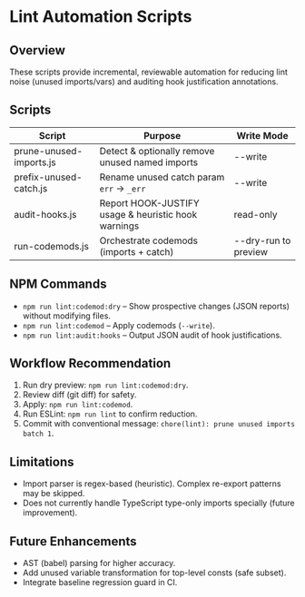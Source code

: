 # Lint Automation Scripts

## Overview
These scripts provide incremental, reviewable automation for reducing lint noise (unused imports/vars) and auditing hook justification annotations.

## Scripts
| Script | Purpose | Write Mode |
|--------|---------|------------|
| prune-unused-imports.js | Detect & optionally remove unused named imports | --write |
| prefix-unused-catch.js | Rename unused catch param `err` -> `_err` | --write |
| audit-hooks.js | Report HOOK-JUSTIFY usage & heuristic hook warnings | read-only |
| run-codemods.js | Orchestrate codemods (imports + catch) | --dry-run to preview |

## NPM Commands
- `npm run lint:codemod:dry` – Show prospective changes (JSON reports) without modifying files.
- `npm run lint:codemod` – Apply codemods (`--write`).
- `npm run lint:audit:hooks` – Output JSON audit of hook justifications.

## Workflow Recommendation
1. Run dry preview: `npm run lint:codemod:dry`.
2. Review diff (git diff) for safety.
3. Apply: `npm run lint:codemod`.
4. Run ESLint: `npm run lint` to confirm reduction.
5. Commit with conventional message: `chore(lint): prune unused imports batch 1`.

## Limitations
- Import parser is regex-based (heuristic). Complex re-export patterns may be skipped.
- Does not currently handle TypeScript type-only imports specially (future improvement).

## Future Enhancements
- AST (babel) parsing for higher accuracy.
- Add unused variable transformation for top-level consts (safe subset).
- Integrate baseline regression guard in CI.
